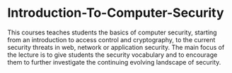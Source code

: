 # Introduction-To-Computer-Security
This courses teaches students the basics of computer security, starting from an introduction to access control and cryptography, to the current security threats in web, network or application security. 
The main focus of the lecture is to give students the security vocabulary and to encourage them to further investigate the continuing evolving landscape of security.
